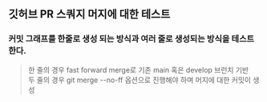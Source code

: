 ## 깃허브 PR 스쿼지 머지에 대한 테스트
### 커밋 그래프를 한줄로 생성 되는 방식과 여러 줄로 생성되는 방식을 테스트한다.

> 한 줄의 경우 fast forward merge로 기존 main 혹은 develop 브런치 기반
> <br>
> 두 줄의 경우 git merge --no-ff 옵션으로 진행해야 하며 머지에 대한 커밋이 생성
>